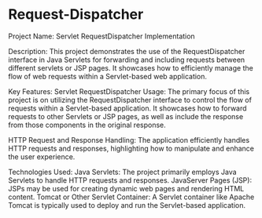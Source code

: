 # Request-Dispatcher

Project Name: Servlet RequestDispatcher Implementation

Description:
This project demonstrates the use of the RequestDispatcher interface in Java Servlets for forwarding and including requests between different servlets or JSP pages. It showcases how to efficiently manage the flow of web requests within a Servlet-based web application.

Key Features:
Servlet RequestDispatcher Usage:
The primary focus of this project is on utilizing the RequestDispatcher interface to control the flow of requests within a Servlet-based application.
It showcases how to forward requests to other Servlets or JSP pages, as well as include the response from those components in the original response.

HTTP Request and Response Handling:
The application efficiently handles HTTP requests and responses, highlighting how to manipulate and enhance the user experience.

Technologies Used:
Java Servlets: The project primarily employs Java Servlets to handle HTTP requests and responses.
JavaServer Pages (JSP): JSPs may be used for creating dynamic web pages and rendering HTML content.
Tomcat or Other Servlet Container: A Servlet container like Apache Tomcat is typically used to deploy and run the Servlet-based application.

